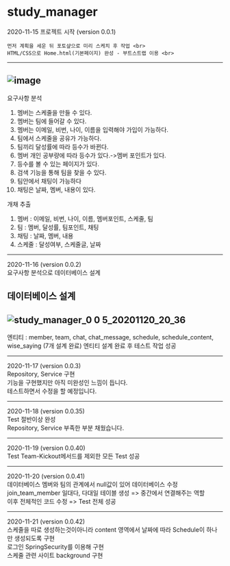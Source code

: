 # study_manager

2020-11-15 프로젝트 시작 (version 0.0.1) <br>

    먼저 계획을 세운 뒤 포토샾으로 미리 스케치 후 작업 <br>
    HTML/CSS으로 Home.html(기본페이지) 완성 - 부트스트랩 이용 <br>

---------------------
![image](https://user-images.githubusercontent.com/66049273/99237542-f85da400-283b-11eb-85ff-00d72cd318bb.png)
---------------------


요구사항 분석
1.	멤버는 스케줄을 만들 수 있다.
2.	멤버는 팀에 들어갈 수 있다.
3.	멤버는 이메일, 비번, 나이, 이름을 입력해야 가입이 가능하다.
4.	팀에서 스케줄을 공유가 가능하다.
5.	팀끼리 달성률에 따라 등수가 바뀐다.
6.	멤버 개인 공부량에 따라 등수가 있다.->멤버 포인트가 있다.
7.	등수를 볼 수 있는 페이지가 있다.
8.	검색 기능을 통해 팀을 찾을 수 있다.
9.	팀안에서 채팅이 가능하다
10.	채팅은 날짜, 멤버, 내용이 있다.


개채 추출
1.	멤버 : 이메일, 비번, 나이, 이름, 멤버포인트, 스케줄, 팀
2.	팀 : 멤버, 달성률, 팀포인트, 채팅
3.	채팅 : 날짜, 멤버, 내용
4.	스케줄 : 달성여부, 스케줄글, 날짜


<hr>
2020-11-16 (version 0.0.2) <br>
요구사항 분석으로 데이터베이스 설계 <br>

데이터베이스 설계
-----------------------
![study_manager_0 0 5_20201120_20_36](https://user-images.githubusercontent.com/66049273/99829580-d21f6780-2b9f-11eb-804d-e0c99c40534a.png)
-----------------------

엔티티 : member, team, chat, chat_message, schedule, schedule_content, wise_saying (7개 설계 완료)
엔티티 설계 완료 후 테스트 작업 성공

<hr>
2020-11-17 (version 0.0.3)<br>
Repository, Service 구현 <br>
기능을 구현했지만 아직 미완성인 느낌이 듭니다. <br> 
테스트하면서 수정을 할 예정입니다.<br>

<hr>
2020-11-18 (version 0.0.35)<br>
Test 절반이상 완성 <br>
Repository, Service 부족한 부분 채웠습니다.<br>

<hr>
2020-11-19 (version 0.0.40) <br>
Test Team-Kickout메서드를 제외한 모든 Test 성공<br>

<hr>
2020-11-20 (version 0.0.41) <br>
데이터베이스 멤버와 팀의 관계에서 null값이 있어 데이터베이스 수정<br>
join_team_member 일대다, 다대일 테이블 생성 => 중간에서 연결해주는 역할 <br>
이후 전체적인 코드 수정 => Test 전체 성공 <br>

<hr>
2020-11-21 (version 0.0.42) <br>
스케줄을 따로 생성하는것이아니라 content 영역에서 날짜에 따라 Schedule이 하나만 생성되도록 구현<br>
로그인 SpringSecurity를 이용해 구현<br>
스케줄 관련 사이트 background 구현<br>







